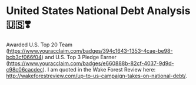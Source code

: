 # United States National Debt Analysis 🇺🇸❣️

Awarded U.S. Top 20 Team (https://www.youracclaim.com/badges/394c1643-1353-4cae-be98-bcb3cf066f04) and U.S. Top 3 Pledge Earner (https://www.youracclaim.com/badges/e660888b-82cf-4037-9d9d-c98c06cacdec). I am quoted in the Wake Forest Review here: http://wakeforestreview.com/up-to-us-campaign-takes-on-national-debt/. 
